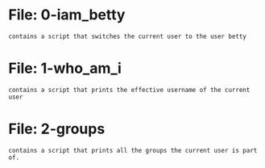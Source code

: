 # File: 0-iam_betty
	contains a script that switches the current user to the user betty

# File: 1-who_am_i
	contains a script that prints the effective username of the current user

# File: 2-groups
	contains a script that prints all the groups the current user is part of.
